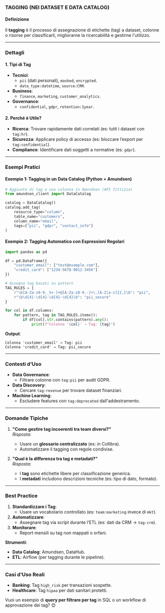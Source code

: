 ### **TAGGING (NEI DATASET E DATA CATALOG)**  

#### **Definizione**  
Il **tagging** è il processo di assegnazione di etichette (tag) a dataset, colonne o risorse per classificarli, migliorarne la ricercabilità e gestirne l'utilizzo.  

---

### **Dettagli**  
#### **1. Tipi di Tag**  
- **Tecnici**:  
  - `pii` (dati personali), `masked`, `encrypted`.  
  - `data_type:datetime`, `source:CRM`.  
- **Business**:  
  - `finance`, `marketing`, `customer_analytics`.  
- **Governance**:  
  - `confidential`, `gdpr`, `retention:1year`.  

#### **2. Perché è Utile?**  
- **Ricerca**: Trovare rapidamente dati correlati (es: tutti i dataset con `tag:hr`).  
- **Sicurezza**: Applicare policy di accesso (es: bloccare l’export per `tag:confidential`).  
- **Compliance**: Identificare dati soggetti a normative (es: `gdpr`).  

---

### **Esempi Pratici**  

#### **Esempio 1: Tagging in un Data Catalog (Python + Amundsen)**  
```python  
# Aggiunta di tag a una colonna in Amundsen (API fittizia)  
from amundsen_client import DataCatalog  

catalog = DataCatalog()  
catalog.add_tag(  
    resource_type="column",  
    table_name="customers",  
    column_name="email",  
    tags=["pii", "gdpr", "contact_info"]  
)  
```  

#### **Esempio 2: Tagging Automatico con Espressioni Regolari**  
```python  
import pandas as pd  

df = pd.DataFrame({  
    "customer_email": ["test@example.com"],  
    "credit_card": ["1234-5678-9012-3456"]  
})  

# Assegna tag basati su pattern  
TAG_RULES = {  
    r"\b[A-Za-z0-9._%+-]+@[A-Za-z0-9.-]+\.[A-Z|a-z]{2,}\b": "pii",  
    r"\b\d{4}-\d{4}-\d{4}-\d{4}\b": "pii_secure"  
}  

for col in df.columns:  
    for pattern, tag in TAG_RULES.items():  
        if df[col].str.contains(pattern).any():  
            print(f"Colonna '{col}' → Tag: {tag}")  
```  
**Output**:  
```  
Colonna 'customer_email' → Tag: pii  
Colonna 'credit_card' → Tag: pii_secure  
```  

---

### **Contesti d’Uso**  
- **Data Governance**:  
  - Filtrare colonne con `tag:pii` per audit GDPR.  
- **Data Discovery**:  
  - Cercare `tag:revenue` per trovare dataset finanziari.  
- **Machine Learning**:  
  - Escludere features con `tag:deprecated` dall'addestramento.  

---

### **Domande Tipiche**  
1. **"Come gestire tag incoerenti tra team diversi?"**  
   *Risposta*:  
   - Usare un **glossario centralizzato** (es: in Collibra).  
   - Automatizzare il tagging con regole condivise.  

2. **"Qual è la differenza tra tag e metadati?"**  
   *Risposta*:  
   - I **tag** sono etichette libere per classificazione generica.  
   - I **metadati** includono descrizioni tecniche (es: tipo di dato, formato).  

---

### **Best Practice**  
1. **Standardizzare i Tag**:  
   - Usare un vocabolario controllato (es: `team:marketing` invece di `mkt`).  
2. **Automatizzare**:  
   - Assegnare tag via script durante l’ETL (es: dati da CRM → `tag:crm`).  
3. **Monitorare**:  
   - Report mensili su tag non mappati o orfani.  

**Strumenti**:  
- **Data Catalog**: Amundsen, DataHub.  
- **ETL**: Airflow (per tagging durante le pipeline).  

---

### **Casi d’Uso Reali**  
- **Banking**: Tag `high_risk` per transazioni sospette.  
- **Healthcare**: Tag `hipaa` per dati sanitari protetti.  

Vuoi un esempio di **query per filtrare per tag** in SQL o un workflow di approvazione dei tag? 😊